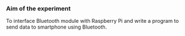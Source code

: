### Aim of the experiment
To interface Bluetooth module with Raspberry Pi and write a program to send data to smartphone using Bluetooth.
